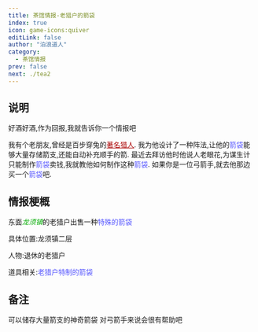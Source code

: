 ```yaml
---
title: 茶馆情报-老猎户的箭袋
index: true
icon: game-icons:quiver
editLink: false
author: "泊浪道人"
category:
  - 茶馆情报
prev: false
next: ./tea2
---
```


## 说明

好酒好酒,作为回报,我就告诉你一个情报吧

我有个老朋友,曾经是百步穿兔的<span style="color: #AA0000;"><span style="text-decoration: underline;">著名猎人</span></span>.
我为他设计了一种阵法,让他的<span style="color: #5555FF;">箭袋</span>能够大量存储箭支,还能自动补充顺手的箭.
最近去拜访他时他说人老眼花,为谋生计只能制作<span style="color: #5555FF;">箭袋</span>卖钱,我就教他如何制作这种<span style="color: #5555FF;">箭袋</span>.
如果你是一位弓箭手,就去他那边买一个<span style="color: #5555FF;">箭袋</span>吧.

## 情报梗概

东面<span style="color: #00AA00;"><span style="font-style: italic;">龙须镇</span></span>的老猎户出售一种<span style="color: #5555FF;">特殊的箭袋</span>

具体位置:龙须镇二层

人物:退休的老猎户

道具相关:<span style="color: #5555FF;">老猎户特制的箭袋</span>

## 备注

可以储存大量箭支的神奇箭袋
对弓箭手来说会很有帮助吧